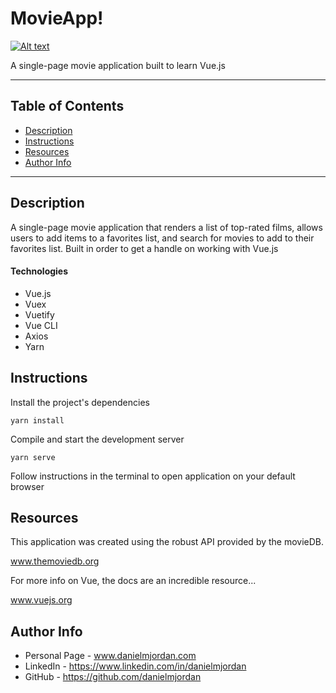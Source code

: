 # MovieApp!
[![Alt text](https://img.youtube.com/vi/_YujIoZNE90/0.jpg)](https://youtu.be/_YujIoZNE90)

A single-page movie application built to learn Vue.js

---
## Table of Contents
- [Description](#description)
- [Instructions](#instructions)
- [Resources](#resources)
- [Author Info](#author-info)

---

## Description

A single-page movie application that renders a list of top-rated films, allows users to add items to a favorites list, and search for movies to add to their favorites list. Built in order to get a handle on working with Vue.js

#### Technologies

- Vue.js
- Vuex
- Vuetify
- Vue CLI
- Axios
- Yarn

## Instructions

Install the project's dependencies
```
yarn install
```

Compile and start the development server
```
yarn serve
```
Follow instructions in the terminal to open application on your default browser

## Resources

This application was created using the robust API provided by the movieDB.

www.themoviedb.org

For more info on Vue, the docs are an incredible resource...

www.vuejs.org

## Author Info
- Personal Page - www.danielmjordan.com
- LinkedIn - https://www.linkedin.com/in/danielmjordan
- GitHub - https://github.com/danielmjordan
